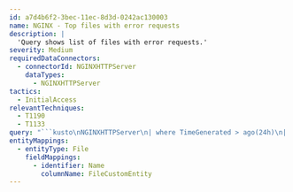```yaml
---
id: a7d4b6f2-3bec-11ec-8d3d-0242ac130003
name: NGINX - Top files with error requests
description: |
  'Query shows list of files with error requests.'
severity: Medium
requiredDataConnectors:
  - connectorId: NGINXHTTPServer
    dataTypes:
      - NGINXHTTPServer
tactics:
  - InitialAccess
relevantTechniques:
  - T1190
  - T1133
query: "```kusto\nNGINXHTTPServer\n| where TimeGenerated > ago(24h)\n| where HttpStatusCode >= 400 and HttpStatusCode <= 599 \n| extend File = extract(@\"(.*\\/)?(.*)\", 2, tostring(UrlOriginal))\n| where isnotempty(File)\n| summarize TotalFile = count() by File\n| top 20 by TotalFile desc\n| extend FileCustomEntity = File\n```"
entityMappings:
  - entityType: File
    fieldMappings:
      - identifier: Name
        columnName: FileCustomEntity
---
```


